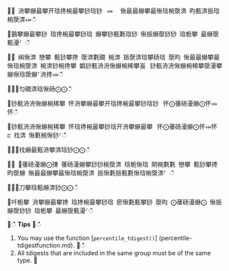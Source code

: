 ਍⌀ 洀攀爀最攀开琀搀椀最攀猀琀猀⠀⤀ ⠀愀最最爀攀最愀琀椀漀渀 昀甀渀挀琀椀漀渀⤀ഀഀ
਍䴀攀爀最攀猀 琀搀椀最攀猀琀 爀攀猀甀氀琀猀 愀挀爀漀猀猀 琀栀攀 最爀漀甀瀀⸀ ഀഀ
਍⨀ 䌀愀渀 戀攀 甀猀攀搀 漀渀氀礀 椀渀 挀漀渀琀攀砀琀 漀昀 愀最最爀攀最愀琀椀漀渀 椀渀猀椀搀攀 嬀猀甀洀洀愀爀椀稀攀崀⠀猀甀洀洀愀爀椀稀攀漀瀀攀爀愀琀漀爀⸀洀搀⤀ഀഀ
਍⨀⨀匀礀渀琀愀砀⨀⨀ഀഀ
਍猀甀洀洀愀爀椀稀攀 怀洀攀爀最攀开琀搀椀最攀猀琀猀⠀怀⨀䔀砀瀀爀⨀怀⤀怀ഀഀ
਍猀甀洀洀愀爀椀稀攀 怀琀搀椀最攀猀琀开洀攀爀最攀⠀怀⨀䔀砀瀀爀⨀怀⤀怀 ⴀ 䄀渀 愀氀椀愀猀⸀ഀഀ
਍⨀⨀䄀爀最甀洀攀渀琀猀⨀⨀ഀഀ
਍⨀ ⨀䔀砀瀀爀⨀㨀 䔀砀瀀爀攀猀猀椀漀渀 琀栀愀琀 眀椀氀氀 戀攀 甀猀攀搀 昀漀爀 愀最最爀攀最愀琀椀漀渀 挀愀氀挀甀氀愀琀椀漀渀⸀ ഀഀ
਍⨀⨀刀攀琀甀爀渀猀⨀⨀ഀഀ
਍吀栀攀 洀攀爀最攀搀 琀搀椀最攀猀琀 瘀愀氀甀攀猀 漀昀 ⨀䔀砀瀀爀⨀ 愀挀爀漀猀猀 琀栀攀 最爀漀甀瀀⸀ഀഀ
 ਍ഀഀ
**Tips**਍ഀഀ
1) You may use the function [`percentile_tdigest()`] (percentile-tdigestfunction.md).਍ഀഀ
2) All tdigests that are included in the same group must be of the same type.਍